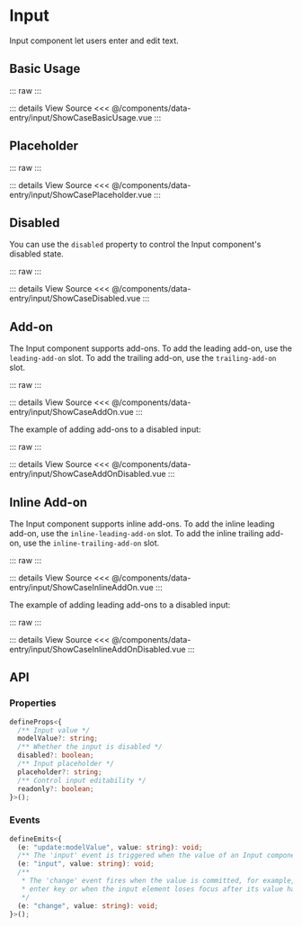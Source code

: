 <script setup lang='ts'>
import ShowCaseBasicUsage from './ShowCaseBasicUsage.vue'
import ShowCasePlaceholder from './ShowCasePlaceholder.vue'
import ShowCaseDisabled from './ShowCaseDisabled.vue'
import ShowCaseAddOn from './ShowCaseAddOn.vue'
import ShowCaseAddOnDisabled from './ShowCaseAddOnDisabled.vue'
import ShowCaseInlineAddOn from './ShowCaseInlineAddOn.vue'
import ShowCaseInlineAddOnDisabled from './ShowCaseInlineAddOnDisabled.vue'
</script>

# Input

Input component let users enter and edit text.

## Basic Usage

::: raw
<ShowCaseBasicUsage class="vp-raw" />
:::

::: details View Source
<<< @/components/data-entry/input/ShowCaseBasicUsage.vue
:::

## Placeholder

::: raw
<ShowCasePlaceholder class="vp-raw" />
:::

::: details View Source
<<< @/components/data-entry/input/ShowCasePlaceholder.vue
:::

## Disabled

You can use the `disabled` property to control the Input component's disabled state.

::: raw
<ShowCaseDisabled class="vp-raw" />
:::

::: details View Source
<<< @/components/data-entry/input/ShowCaseDisabled.vue
:::

## Add-on

The Input component supports add-ons. To add the leading add-on, use the `leading-add-on` slot. To add the trailing add-on, use the `trailing-add-on` slot.

::: raw
<ShowCaseAddOn class=vp-raw />
:::

::: details View Source
<<< @/components/data-entry/input/ShowCaseAddOn.vue
:::

The example of adding add-ons to a disabled input:

::: raw
<ShowCaseAddOnDisabled class=vp-raw />
:::

::: details View Source
<<< @/components/data-entry/input/ShowCaseAddOnDisabled.vue
:::

## Inline Add-on

The Input component supports inline add-ons. To add the inline leading add-on, use the `inline-leading-add-on` slot. To add the inline trailing add-on, use the `inline-trailing-add-on` slot.

::: raw
<ShowCaseInlineAddOn class=vp-raw />
:::

::: details View Source
<<< @/components/data-entry/input/ShowCaseInlineAddOn.vue
:::

The example of adding leading add-ons to a disabled input:

::: raw
<ShowCaseInlineAddOnDisabled class=vp-raw />
:::

::: details View Source
<<< @/components/data-entry/input/ShowCaseInlineAddOnDisabled.vue
:::

## API

### Properties

```ts
defineProps<{
  /** Input value */
  modelValue?: string;
  /** Whether the input is disabled */
  disabled?: boolean;
  /** Input placeholder */
  placeholder?: string;
  /** Control input editability */
  readonly?: boolean;
}>();
```

### Events

```ts
defineEmits<{
  (e: "update:modelValue", value: string): void;
  /** The 'input' event is triggered when the value of an Input components changes. */
  (e: "input", value: string): void;
  /**
   * The 'change' event fires when the value is committed, for example, by pressing the
   * enter key or when the input element loses focus after its value has been changed
   */
  (e: "change", value: string): void;
}>();
```
